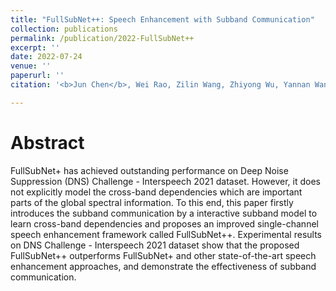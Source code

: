 ```yaml
---
title: "FullSubNet++: Speech Enhancement with Subband Communication"
collection: publications
permalink: /publication/2022-FullSubNet++
excerpt: ''
date: 2022-07-24
venue: ''
paperurl: ''
citation: '<b>Jun Chen</b>, Wei Rao, Zilin Wang, Zhiyong Wu, Yannan Wang, Tao Yu, Shidong Shang, Helen Meng. &quot;FullSubNet++: Speech Enhancement with Subband Communication&quot;. <i>Under review in INTERSPEECH 2022</i>.'

---
```

Abstract
===
FullSubNet+ has achieved outstanding performance on Deep Noise Suppression (DNS) Challenge - Interspeech 2021 dataset. However, it does not explicitly model the cross-band dependencies which are important parts of the global spectral information. To this end, this paper firstly introduces the subband communication by a interactive subband model to learn cross-band dependencies and proposes an improved single-channel speech enhancement framework called FullSubNet++. Experimental results on DNS Challenge - Interspeech 2021 dataset show that the proposed FullSubNet++ outperforms FullSubNet+ and other state-of-the-art speech enhancement approaches, and demonstrate the effectiveness of subband communication.

